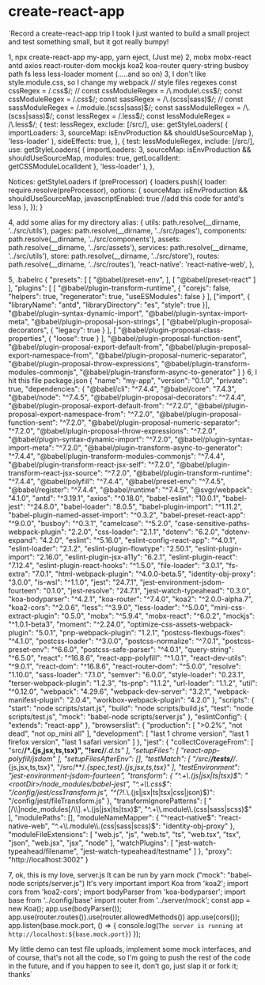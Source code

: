 # create-react-app
`Record a create-react-app trip I took
I just wanted to build a small project and test something small, but it got really bumpy!

1, npx create-react-app my-app, yarn eject, (Just me)
2,
mobx 
mobx-react 
antd 
axios 
react-router-dom 
mockjs 
koa2 
koa-router 
query-string
busboy
path
fs
less less-loader
moment
(.....and so on)
3, I don't like style.module.css, so I change my webpack
// style files regexes
const cssRegex = /\.css$/;
// const cssModuleRegex = /\.module\.css$/;
const cssModuleRegex = /\.css$/;
const sassRegex = /\.(scss|sass)$/;
// const sassModuleRegex = /\.module\.(scss|sass)$/;
const sassModuleRegex = /\.(scss|sass)$/;
const lessRegex = /\.less$/;
const lessModuleRegex = /\.less$/;
{
  test: lessRegex,
  exclude: [/src/],
  use: getStyleLoaders(
    {
      importLoaders: 3,
      sourceMap: isEnvProduction && shouldUseSourceMap
    },
    'less-loader'
  ),
  sideEffects: true,
},
{
  test: lessModuleRegex,
  include: [/src/],
  use: getStyleLoaders(
    {
      importLoaders: 3,
      sourceMap: isEnvProduction && shouldUseSourceMap,
      modules: true,
      getLocalIdent: getCSSModuleLocalIdent
    },
    'less-loader'
  ),
},

Notices: getStyleLoaders 
if (preProcessor) {
      loaders.push({
        loader: require.resolve(preProcessor),
        options: {
          sourceMap: isEnvProduction && shouldUseSourceMap,
          javascriptEnabled: true   //add this code for antd's less
        },
      });
    }
   
4, add some alias for my directory
alias: {
    utils: path.resolve(__dirname, '../src/utils'),
    pages: path.resolve(__dirname, '../src/pages'),
    components: path.resolve(__dirname, '../src/components'),
    assets: path.resolve(__dirname, '../src/assets'),
    services: path.resolve(__dirname, '../src/utils'),
    store: path.resolve(__dirname, '../src/store'),
    routes: path.resolve(__dirname, '../src/routes'),
    'react-native': 'react-native-web',
  },
  
  5, .babelrc
  {
  "presets": [
    [
      "@babel/preset-env",
    ],
    [
      "@babel/preset-react"
    ]
  ],
  "plugins": [
    [
      "@babel/plugin-transform-runtime",
      {
        "corejs": false,
        "helpers": true,
        "regenerator": true,
        "useESModules": false
      }
    ],
    ["import", { "libraryName": "antd", "libraryDirectory": "es", "style": true }], 
    "@babel/plugin-syntax-dynamic-import",
    "@babel/plugin-syntax-import-meta",
    "@babel/plugin-proposal-json-strings",
    [
      "@babel/plugin-proposal-decorators",
      {
        "legacy": true
      }
    ],
    [
      "@babel/plugin-proposal-class-properties",
      {
        "loose": true
      }
    ],
    "@babel/plugin-proposal-function-sent",
    "@babel/plugin-proposal-export-default-from",
    "@babel/plugin-proposal-export-namespace-from",
    "@babel/plugin-proposal-numeric-separator",
    "@babel/plugin-proposal-throw-expressions",
    "@babel/plugin-transform-modules-commonjs",
    "@babel/plugin-transform-async-to-generator"
  ]
}
6, I hit this file package.json
{
  "name": "my-app",
  "version": "0.1.0",
  "private": true,
  "dependencies": {
    "@babel/cli": "^7.4.4",
    "@babel/core": "7.4.3",
    "@babel/node": "^7.4.5",
    "@babel/plugin-proposal-decorators": "^7.4.4",
    "@babel/plugin-proposal-export-default-from": "^7.2.0",
    "@babel/plugin-proposal-export-namespace-from": "^7.2.0",
    "@babel/plugin-proposal-function-sent": "^7.2.0",
    "@babel/plugin-proposal-numeric-separator": "^7.2.0",
    "@babel/plugin-proposal-throw-expressions": "^7.2.0",
    "@babel/plugin-syntax-dynamic-import": "^7.2.0",
    "@babel/plugin-syntax-import-meta": "^7.2.0",
    "@babel/plugin-transform-async-to-generator": "^7.4.4",
    "@babel/plugin-transform-modules-commonjs": "^7.4.4",
    "@babel/plugin-transform-react-jsx-self": "^7.2.0",
    "@babel/plugin-transform-react-jsx-source": "^7.2.0",
    "@babel/plugin-transform-runtime": "^7.4.4",
    "@babel/polyfill": "^7.4.4",
    "@babel/preset-env": "^7.4.5",
    "@babel/register": "^7.4.4",
    "@babel/runtime": "^7.4.5",
    "@svgr/webpack": "4.1.0",
    "antd": "^3.19.1",
    "axios": "^0.18.0",
    "babel-eslint": "10.0.1",
    "babel-jest": "^24.8.0",
    "babel-loader": "8.0.5",
    "babel-plugin-import": "^1.11.2",
    "babel-plugin-named-asset-import": "^0.3.2",
    "babel-preset-react-app": "^9.0.0",
    "busboy": "^0.3.1",
    "camelcase": "^5.2.0",
    "case-sensitive-paths-webpack-plugin": "2.2.0",
    "css-loader": "2.1.1",
    "dotenv": "6.2.0",
    "dotenv-expand": "4.2.0",
    "eslint": "^5.16.0",
    "eslint-config-react-app": "^4.0.1",
    "eslint-loader": "2.1.2",
    "eslint-plugin-flowtype": "2.50.1",
    "eslint-plugin-import": "2.16.0",
    "eslint-plugin-jsx-a11y": "6.2.1",
    "eslint-plugin-react": "7.12.4",
    "eslint-plugin-react-hooks": "^1.5.0",
    "file-loader": "3.0.1",
    "fs-extra": "7.0.1",
    "html-webpack-plugin": "^4.0.0-beta.5",
    "identity-obj-proxy": "3.0.0",
    "is-wsl": "^1.1.0",
    "jest": "24.7.1",
    "jest-environment-jsdom-fourteen": "0.1.0",
    "jest-resolve": "24.7.1",
    "jest-watch-typeahead": "0.3.0",
    "koa-bodyparser": "^4.2.1",
    "koa-router": "^7.4.0",
    "koa2": "^2.0.0-alpha.7",
    "koa2-cors": "^2.0.6",
    "less": "^3.9.0",
    "less-loader": "^5.0.0",
    "mini-css-extract-plugin": "0.5.0",
    "mobx": "^5.9.4",
    "mobx-react": "^6.0.2",
    "mockjs": "^1.0.1-beta3",
    "moment": "^2.24.0",
    "optimize-css-assets-webpack-plugin": "5.0.1",
    "pnp-webpack-plugin": "1.2.1",
    "postcss-flexbugs-fixes": "^4.1.0",
    "postcss-loader": "^3.0.0",
    "postcss-normalize": "^7.0.1",
    "postcss-preset-env": "^6.6.0",
    "postcss-safe-parser": "^4.0.1",
    "query-string": "^6.5.0",
    "react": "^16.8.6",
    "react-app-polyfill": "^1.0.1",
    "react-dev-utils": "^9.0.1",
    "react-dom": "^16.8.6",
    "react-router-dom": "^5.0.0",
    "resolve": "1.10.0",
    "sass-loader": "7.1.0",
    "semver": "6.0.0",
    "style-loader": "0.23.1",
    "terser-webpack-plugin": "1.2.3",
    "ts-pnp": "1.1.2",
    "url-loader": "1.1.2",
    "util": "^0.12.0",
    "webpack": "4.29.6",
    "webpack-dev-server": "3.2.1",
    "webpack-manifest-plugin": "2.0.4",
    "workbox-webpack-plugin": "4.2.0"
  },
  "scripts": {
    "start": "node scripts/start.js",
    "build": "node scripts/build.js",
    "test": "node scripts/test.js",
    "mock": "babel-node scripts/server.js"
  },
  "eslintConfig": {
    "extends": "react-app"
  },
  "browserslist": {
    "production": [
      ">0.2%",
      "not dead",
      "not op_mini all"
    ],
    "development": [
      "last 1 chrome version",
      "last 1 firefox version",
      "last 1 safari version"
    ]
  },
  "jest": {
    "collectCoverageFrom": [
      "src/**/*.{js,jsx,ts,tsx}",
      "!src/**/*.d.ts"
    ],
    "setupFiles": [
      "react-app-polyfill/jsdom"
    ],
    "setupFilesAfterEnv": [],
    "testMatch": [
      "<rootDir>/src/**/__tests__/**/*.{js,jsx,ts,tsx}",
      "<rootDir>/src/**/*.{spec,test}.{js,jsx,ts,tsx}"
    ],
    "testEnvironment": "jest-environment-jsdom-fourteen",
    "transform": {
      "^.+\\.(js|jsx|ts|tsx)$": "<rootDir>/node_modules/babel-jest",
      "^.+\\.css$": "<rootDir>/config/jest/cssTransform.js",
      "^(?!.*\\.(js|jsx|ts|tsx|css|json)$)": "<rootDir>/config/jest/fileTransform.js"
    },
    "transformIgnorePatterns": [
      "[/\\\\]node_modules[/\\\\].+\\.(js|jsx|ts|tsx)$",
      "^.+\\.module\\.(css|sass|scss)$"
    ],
    "modulePaths": [],
    "moduleNameMapper": {
      "^react-native$": "react-native-web",
      "^.+\\.module\\.(css|sass|scss)$": "identity-obj-proxy"
    },
    "moduleFileExtensions": [
      "web.js",
      "js",
      "web.ts",
      "ts",
      "web.tsx",
      "tsx",
      "json",
      "web.jsx",
      "jsx",
      "node"
    ],
    "watchPlugins": [
      "jest-watch-typeahead/filename",
      "jest-watch-typeahead/testname"
    ]
  },
  "proxy": "http://localhost:3002"
}



7, ok, this is my love, 
server.js  It can be run by yarn mock ("mock": "babel-node scripts/server.js") It's very important
import Koa from 'koa2';
import cors from 'koa2-cors';
import bodyParser from 'koa-bodyparser';
import base from '../config/base'
import router from '../server/mock';
const app = new Koa();
app.use(bodyParser());
app.use(router.routes()).use(router.allowedMethods())
app.use(cors());
app.listen(base.mock.port, () => {
  console.log(`The server is running at http://localhost:${base.mock.port}`)
});


My little demo can test file uploads, implement some mock interfaces, and of course, that's not all the code, so I'm going to push the rest of the code in the future, and if you happen to see it, don't go, just slap it or fork it; thanks`
